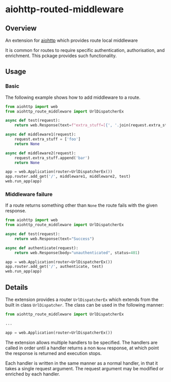 # aiohttp-routed-middleware

## Overview

An extension for [aiohttp](https://github.com/aio-libs/aiohttp) which provides route local middleware

It is common for routes to require specific authentication, authorisation, and enrichment. This pckage provides such functionality.

## Usage

### Basic

The following example shows how to add middleware to a route.

```python
from aiohttp import web
from aiohttp_route_middleware import UrlDispatcherEx

async def test(request):
    return web.Response(text=f"extra_stuff=[{', '.join(request.extra_stuff)}]")

async def middleware1(request):
    request.extra_stuff = ['foo']
    return None

async def middleware2(request):
    request.extra_stuff.append('bar')
    return None

app = web.Application(router=UrlDispatcherEx())
app.router.add_get('/', middleware1, middleware2, test)
web.run_app(app)
```

### Middleware failure

If a route returns something other than `None` the route fails with the given response.

```python
from aiohttp import web
from aiohttp_route_middleware import UrlDispatcherEx

async def test(request):
    return web.Response(text="Success")

async def authenticate(request):
    return web.Response(body="unauthenticated", status=401)

app = web.Application(router=UrlDispatcherEx())
app.router.add_get('/', authenticate, test)
web.run_app(app)
```

## Details

The extension provides a router `UrlDispatcherEx` which extends from the built in class `UrlDispatcher`. The class can be used in the following manner:

```python
from aiohttp_route_middleware import UrlDispatcherEx

...

app = web.Application(router=UrlDispatcherEx())
```

The extension allows multiple handlers to be specified. The handlers are called in order until a handler returns a non `None` response, at which point the response is returned and execution stops.

Each handler is written in the same manner as a normal handler, in that it takes a single request argument. The request argument may be modified or enriched by each handler.
